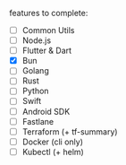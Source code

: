 features to complete:

- [ ] Common Utils
- [ ] Node.js
- [ ] Flutter & Dart
- [x] Bun
- [ ] Golang
- [ ] Rust
- [ ] Python
- [ ] Swift
- [ ] Android SDK
- [ ] Fastlane
- [ ] Terraform (+ tf-summary)
- [ ] Docker (cli only)
- [ ] Kubectl (+ helm)
